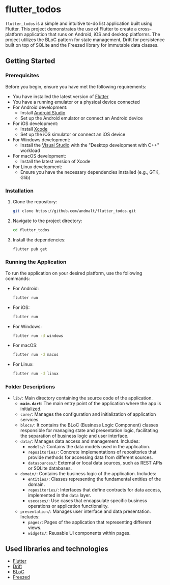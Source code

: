 # flutter_todos

`flutter_todos` is a simple and intuitive to-do list application built using Flutter. This project demonstrates the use of Flutter to create a cross-platform application that runs on Android, iOS and desktop platforms. The project utilizes the BLoC pattern for state management, Drift for persistence built on top of SQLite and the Freezed library for immutable data classes.

## Getting Started

### Prerequisites

Before you begin, ensure you have met the following requirements:

- You have installed the latest version of [Flutter](https://flutter.dev/docs/get-started/install)
- You have a running emulator or a physical device connected
- For Android development:
  - Install [Android Studio](https://developer.android.com/studio)
  - Set up the Android emulator or connect an Android device
- For iOS development:
  - Install [Xcode](https://developer.apple.com/xcode/)
  - Set up the iOS simulator or connect an iOS device
- For Windows development:
  - Install the [Visual Studio](https://visualstudio.microsoft.com/) with the "Desktop development with C++" workload
- For macOS development:
  - Install the latest version of Xcode
- For Linux development:
  - Ensure you have the necessary dependencies installed (e.g., GTK, Glib)


### Installation

1. Clone the repository:
    ```sh
    git clone https://github.com/andmalt/flutter_todos.git
    ```
2. Navigate to the project directory:
    ```sh
    cd flutter_todos
    ```
3. Install the dependencies:
    ```sh
    flutter pub get
    ```

### Running the Application

To run the application on your desired platform, use the following commands:

- For Android:
    ```sh
    flutter run
    ```
- For iOS:
    ```sh
    flutter run
    ```
- For Windows:
    ```sh
    flutter run -d windows
    ```
- For macOS:
    ```sh
    flutter run -d macos
    ```
- For Linux:
    ```sh
    flutter run -d linux
    ```

### Folder Descriptions

- `lib/`: Main directory containing the source code of the application.
  - **`main.dart`**: The main entry point of the application where the app is initialized.
  - `core/`: Manages the configuration and initialization of application services. 
  - `blocs/`: It contains the BLoC (Business Logic Component) classes responsible for managing state and presentation logic, facilitating the separation of business logic and user interface.
  - `data/`: Manages data access and management. Includes:
    - `models/`: Contains the data models used in the application.
    - `repositories/`: Concrete implementations of repositories that provide methods for accessing data from different sources.
    - `datasources/`: External or local data sources, such as REST APIs or SQLite databases.
  - `domain/`: Contains the business logic of the application. Includes:
    - `entities/`: Classes representing the fundamental entities of the domain.
    - `repositories/`: Interfaces that define contracts for data access, implemented in the `data` layer.
    - `usecases/`: Use cases that encapsulate specific business operations or application functionality.
  - `presentation/`: Manages user interface and data presentation. Includes:
    - `pages/`: Pages of the application that representing different views.
    - `widgets/`: Reusable UI components within pages.

## Used libraries and technologies

- [Flutter](https://flutter.dev/)
- [Drift](https://pub.dev/packages/drift)
- [BLoC](https://bloclibrary.dev/#/)
- [Freezed](https://pub.dev/packages/freezed)


